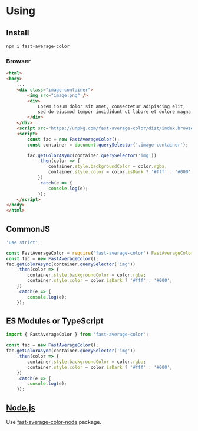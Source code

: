 # Using

## Install
```
npm i fast-average-color
```

### Browser
```html
<html>
<body>
    ...
    <div class="image-container">
        <img src="image.png" />
        <div>
            Lorem ipsum dolor sit amet, consectetur adipiscing elit,
            sed do eiusmod tempor incididunt ut labore et dolore magna aliqua.
        </div>
    </div>
    <script src="https://unpkg.com/fast-average-color/dist/index.browser.min.js"></script>
    <script>
        const fac = new FastAverageColor();
        const container = document.querySelector('.image-container');

        fac.getColorAsync(container.querySelector('img'))
            .then(color => {
                container.style.backgroundColor = color.rgba;
                container.style.color = color.isDark ? '#fff' : '#000';
            })
            .catch(e => {
                console.log(e);
            });
    </script>
</body>
</html>
```

## CommonJS
```js
'use strict';

const FastAverageColor = require('fast-average-color').FastAverageColor;
const fac = new FastAverageColor();
fac.getColorAsync(container.querySelector('img'))
    .then(color => {
        container.style.backgroundColor = color.rgba;
        container.style.color = color.isDark ? '#fff' : '#000';
    })
    .catch(e => {
        console.log(e);
    });
```

## ES Modules or TypeScript
```js
import { FastAverageColor } from 'fast-average-color';

const fac = new FastAverageColor();
fac.getColorAsync(container.querySelector('img'))
    .then(color => {
        container.style.backgroundColor = color.rgba;
        container.style.color = color.isDark ? '#fff' : '#000';
    })
    .catch(e => {
        console.log(e);
    });
```

## [Node.js](https://github.com/fast-average-color/fast-average-color-node/)
Use [fast-average-color-node](https://github.com/fast-average-color/fast-average-color-node/) package.
